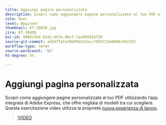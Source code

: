 ```yaml
---
title: Aggiungi pagina personalizzata
description: Scopri come aggiungere pagine personalizzate al tuo PDF utilizzando l’app di Adobe Express integrata
role: User
level: Beginner
thumbnail: KT-10836.jpg
jira: KT-10836
exl-id: 900815b4-6242-457e-86cf-7aa995016f29
source-git-commit: ad54f7afa78b0fbb31eccf455723a8890cb92355
workflow-type: tm+mt
source-wordcount: '52'
ht-degree: 5%

---
```


# Aggiungi pagina personalizzata

Scopri come aggiungere pagine personalizzate al tuo PDF utilizzando l’app integrata di Adobe Express, che offre migliaia di modelli tra cui scegliere. Questa esercitazione video utilizza la proprietà [nuova esperienza di lavoro](new-workspace.md).

>[!VIDEO](https://video.tv.adobe.com/v/347331?quality=12&learn=on&hidetitle=true)
